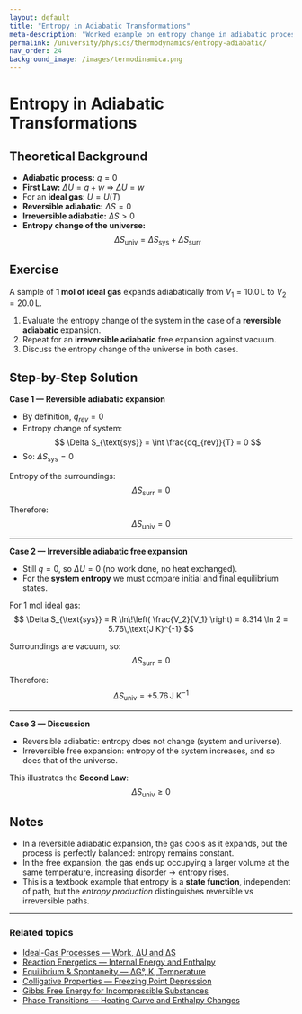 ```yaml
---
layout: default
title: "Entropy in Adiabatic Transformations"
meta-description: "Worked example on entropy change in adiabatic processes, with theoretical recalls and full step-by-step solution."
permalink: /university/physics/thermodynamics/entropy-adiabatic/
nav_order: 24
background_image: /images/termodinamica.png
---
```


# Entropy in Adiabatic Transformations

<div class="content-box">

## Theoretical Background

- **Adiabatic process:** $q = 0$  
- **First Law:** $\Delta U = q + w \;\Rightarrow\; \Delta U = w$  
- For an **ideal gas**: $U = U(T)$  
- **Reversible adiabatic:** $\Delta S = 0$  
- **Irreversible adiabatic:** $\Delta S > 0$  
- **Entropy change of the universe:**  
  $$
  \Delta S_{\text{univ}} = \Delta S_{\text{sys}} + \Delta S_{\text{surr}}
  $$

</div>

<div class="content-box">

## Exercise

A sample of **1 mol of ideal gas** expands adiabatically from $V_1 = 10.0\,\text{L}$ to $V_2 = 20.0\,\text{L}$.  

1. Evaluate the entropy change of the system in the case of a **reversible adiabatic** expansion.  
2. Repeat for an **irreversible adiabatic** free expansion against vacuum.  
3. Discuss the entropy change of the universe in both cases.

</div>

<div class="content-box">

## Step-by-Step Solution

**Case 1 — Reversible adiabatic expansion**  
- By definition, $q_{rev} = 0$  
- Entropy change of system:
  $$
  \Delta S_{\text{sys}} = \int \frac{dq_{rev}}{T} = 0
  $$
- So: $\Delta S_{\text{sys}} = 0$  

Entropy of the surroundings:  
$$
\Delta S_{\text{surr}} = 0
$$

Therefore:  
$$
\Delta S_{\text{univ}} = 0
$$

---

**Case 2 — Irreversible adiabatic free expansion**  
- Still $q = 0$, so $\Delta U = 0$ (no work done, no heat exchanged).  
- For the **system entropy** we must compare initial and final equilibrium states.  

For 1 mol ideal gas:
$$
\Delta S_{\text{sys}} = R \ln\!\left( \frac{V_2}{V_1} \right) = 8.314 \ln 2 = 5.76\,\text{J K}^{-1}
$$

Surroundings are vacuum, so:  
$$
\Delta S_{\text{surr}} = 0
$$

Therefore:  
$$
\Delta S_{\text{univ}} = +5.76\,\text{J K}^{-1}
$$

---

**Case 3 — Discussion**  
- Reversible adiabatic: entropy does not change (system and universe).  
- Irreversible free expansion: entropy of the system increases, and so does that of the universe.  

This illustrates the **Second Law**:  
$$
\Delta S_{\text{univ}} \ge 0
$$

</div>

<div class="content-box">

## Notes

- In a reversible adiabatic expansion, the gas cools as it expands, but the process is perfectly balanced: entropy remains constant.  
- In the free expansion, the gas ends up occupying a larger volume at the same temperature, increasing disorder → entropy rises.  
- This is a textbook example that entropy is a **state function**, independent of path, but the *entropy production* distinguishes reversible vs irreversible paths.

</div>

---

### Related topics  
- [Ideal-Gas Processes — Work, ΔU and ΔS](/university/physics/thermodynamics/ideal-gas-processes/)  
- [Reaction Energetics — Internal Energy and Enthalpy](/university/physics/thermodynamics/reaction-energetics/)  
- [Equilibrium & Spontaneity — ΔG°, K, Temperature](/university/physics/thermodynamics/equilibrium-and-spontaneity/)  
- [Colligative Properties — Freezing Point Depression](/university/physics/thermodynamics/colligative-freezing/)  
- [Gibbs Free Energy for Incompressible Substances](/university/physics/thermodynamics/gibbs-incompressible/)  
- [Phase Transitions — Heating Curve and Enthalpy Changes](/university/physics/thermodynamics/phase-transitions/)  
